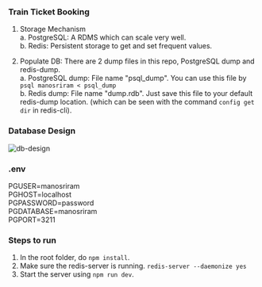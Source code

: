 ### Train Ticket Booking

1. Storage Mechanism<br/>
  a. PostgreSQL: A RDMS which can scale very well.<br/>
  b. Redis: Persistent storage to get and set frequent values.<br/>

2. Populate DB: There are 2 dump files in this repo, PostgreSQL dump and redis-dump.<br/>
  a. PostgreSQL dump: File name "psql_dump". You can use this file by ```psql manosriram < psql_dump```<br/>
  b. Redis dump: File name "dump.rdb". Just save this file to your default redis-dump location. (which can be seen with the command ```config get dir```
     in redis-cli).<br/>

### Database Design

![db-design](https://ik.imagekit.io/09vbfltqtgx/railway-db-design_TCDiCpWN0b.png)

### .env
PGUSER=manosriram<br/>
PGHOST=localhost<br/>
PGPASSWORD=password<br/>
PGDATABASE=manosriram<br/>
PGPORT=3211

### Steps to run

1. In the root folder, do ```npm install```.<br/>
2. Make sure the redis-server is running. ```redis-server --daemonize yes```<br/>
3. Start the server using ```npm run dev```.<br/>
